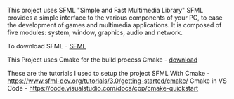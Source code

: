 This project uses SFML "Simple and Fast Multimedia Library" 
SFML provides a simple interface to the various components of your PC, to ease the development of games and multimedia applications. It is composed of five modules: system, window, graphics, audio and network.

To download SFML - [SFML](https://www.sfml-dev.org/download/)

This Project uses Cmake for the build process
Cmake - [download](https://cmake.org/download/)

These are the tutorials I used to setup the project
SFML With Cmake - https://www.sfml-dev.org/tutorials/3.0/getting-started/cmake/
Cmake in VS Code - https://code.visualstudio.com/docs/cpp/cmake-quickstart

